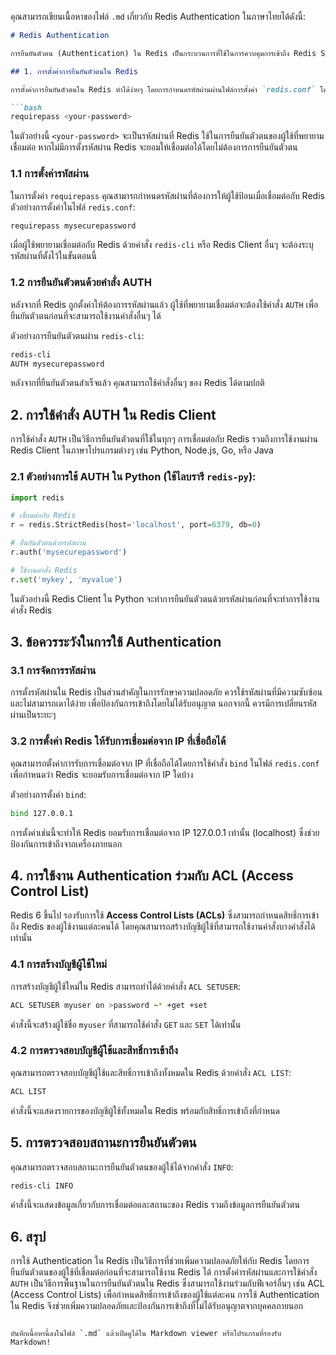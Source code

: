คุณสามารถเขียนเนื้อหาของไฟล์ `.md` เกี่ยวกับ Redis Authentication ในภาษาไทยได้ดังนี้:

```markdown
# Redis Authentication

การยืนยันตัวตน (Authentication) ใน Redis เป็นกระบวนการที่ใช้ในการควบคุมการเข้าถึง Redis Server โดยการตรวจสอบว่าผู้ใช้งานหรือโปรแกรมที่พยายามเชื่อมต่อกับ Redis มีสิทธิ์ในการใช้งานหรือไม่ การตั้งค่า Redis Authentication ช่วยเพิ่มความปลอดภัยให้กับระบบ Redis โดยป้องกันไม่ให้ผู้ใช้ที่ไม่ได้รับอนุญาตสามารถเข้าถึงข้อมูลใน Redis ได้

## 1. การตั้งค่าการยืนยันตัวตนใน Redis

การตั้งค่าการยืนยันตัวตนใน Redis ทำได้ง่ายๆ โดยการกำหนดรหัสผ่านผ่านไฟล์การตั้งค่า `redis.conf` โดยการเพิ่มบรรทัด `requirepass` ตามตัวอย่างด้านล่างนี้:

```bash
requirepass <your-password>
```

ในตัวอย่างนี้ `<your-password>` จะเป็นรหัสผ่านที่ Redis ใช้ในการยืนยันตัวตนของผู้ใช้ที่พยายามเชื่อมต่อ หากไม่มีการตั้งรหัสผ่าน Redis จะยอมให้เชื่อมต่อได้โดยไม่ต้องการการยืนยันตัวตน

### 1.1 การตั้งค่ารหัสผ่าน

ในการตั้งค่า `requirepass` คุณสามารถกำหนดรหัสผ่านที่ต้องการให้ผู้ใช้ป้อนเมื่อเชื่อมต่อกับ Redis ตัวอย่างการตั้งค่าในไฟล์ `redis.conf`:

```bash
requirepass mysecurepassword
```

เมื่อผู้ใช้พยายามเชื่อมต่อกับ Redis ด้วยคำสั่ง `redis-cli` หรือ Redis Client อื่นๆ จะต้องระบุรหัสผ่านที่ตั้งไว้ในขั้นตอนนี้

### 1.2 การยืนยันตัวตนด้วยคำสั่ง AUTH

หลังจากที่ Redis ถูกตั้งค่าให้ต้องการรหัสผ่านแล้ว ผู้ใช้ที่พยายามเชื่อมต่อจะต้องใช้คำสั่ง `AUTH` เพื่อยืนยันตัวตนก่อนที่จะสามารถใช้งานคำสั่งอื่นๆ ได้

ตัวอย่างการยืนยันตัวตนผ่าน `redis-cli`:

```bash
redis-cli
AUTH mysecurepassword
```

หลังจากที่ยืนยันตัวตนสำเร็จแล้ว คุณสามารถใช้คำสั่งอื่นๆ ของ Redis ได้ตามปกติ

## 2. การใช้คำสั่ง AUTH ใน Redis Client

การใช้คำสั่ง `AUTH` เป็นวิธีการยืนยันตัวตนที่ใช้ในทุกๆ การเชื่อมต่อกับ Redis รวมถึงการใช้งานผ่าน Redis Client ในภาษาโปรแกรมต่างๆ เช่น Python, Node.js, Go, หรือ Java

### 2.1 ตัวอย่างการใช้ AUTH ใน Python (ใช้ไลบรารี `redis-py`):

```python
import redis

# เชื่อมต่อกับ Redis
r = redis.StrictRedis(host='localhost', port=6379, db=0)

# ยืนยันตัวตนด้วยรหัสผ่าน
r.auth('mysecurepassword')

# ใช้งานคำสั่ง Redis
r.set('mykey', 'myvalue')
```

ในตัวอย่างนี้ Redis Client ใน Python จะทำการยืนยันตัวตนด้วยรหัสผ่านก่อนที่จะทำการใช้งานคำสั่ง Redis

## 3. ข้อควรระวังในการใช้ Authentication

### 3.1 การจัดการรหัสผ่าน

การตั้งรหัสผ่านใน Redis เป็นส่วนสำคัญในการรักษาความปลอดภัย ควรใช้รหัสผ่านที่มีความซับซ้อนและไม่สามารถเดาได้ง่าย เพื่อป้องกันการเข้าถึงโดยไม่ได้รับอนุญาต นอกจากนี้ ควรมีการเปลี่ยนรหัสผ่านเป็นระยะๆ

### 3.2 การตั้งค่า Redis ให้รับการเชื่อมต่อจาก IP ที่เชื่อถือได้

คุณสามารถตั้งค่าการรับการเชื่อมต่อจาก IP ที่เชื่อถือได้โดยการใช้คำสั่ง `bind` ในไฟล์ `redis.conf` เพื่อกำหนดว่า Redis จะยอมรับการเชื่อมต่อจาก IP ใดบ้าง

ตัวอย่างการตั้งค่า `bind`:

```bash
bind 127.0.0.1
```

การตั้งค่าเช่นนี้จะทำให้ Redis ยอมรับการเชื่อมต่อจาก IP 127.0.0.1 เท่านั้น (localhost) ซึ่งช่วยป้องกันการเข้าถึงจากเครื่องภายนอก

## 4. การใช้งาน Authentication ร่วมกับ ACL (Access Control List)

Redis 6 ขึ้นไป รองรับการใช้ **Access Control Lists (ACLs)** ซึ่งสามารถกำหนดสิทธิ์การเข้าถึง Redis ของผู้ใช้งานแต่ละคนได้ โดยคุณสามารถสร้างบัญชีผู้ใช้ที่สามารถใช้งานคำสั่งบางคำสั่งได้เท่านั้น

### 4.1 การสร้างบัญชีผู้ใช้ใหม่

การสร้างบัญชีผู้ใช้ใหม่ใน Redis สามารถทำได้ด้วยคำสั่ง `ACL SETUSER`:

```bash
ACL SETUSER myuser on >password ~* +get +set
```

คำสั่งนี้จะสร้างผู้ใช้ชื่อ `myuser` ที่สามารถใช้คำสั่ง `GET` และ `SET` ได้เท่านั้น

### 4.2 การตรวจสอบบัญชีผู้ใช้และสิทธิ์การเข้าถึง

คุณสามารถตรวจสอบบัญชีผู้ใช้และสิทธิ์การเข้าถึงทั้งหมดใน Redis ด้วยคำสั่ง `ACL LIST`:

```bash
ACL LIST
```

คำสั่งนี้จะแสดงรายการของบัญชีผู้ใช้ทั้งหมดใน Redis พร้อมกับสิทธิ์การเข้าถึงที่กำหนด

## 5. การตรวจสอบสถานะการยืนยันตัวตน

คุณสามารถตรวจสอบสถานะการยืนยันตัวตนของผู้ใช้ได้จากคำสั่ง `INFO`:

```bash
redis-cli INFO
```

คำสั่งนี้จะแสดงข้อมูลเกี่ยวกับการเชื่อมต่อและสถานะของ Redis รวมถึงข้อมูลการยืนยันตัวตน

## 6. สรุป

การใช้ Authentication ใน Redis เป็นวิธีการที่ช่วยเพิ่มความปลอดภัยให้กับ Redis โดยการยืนยันตัวตนของผู้ใช้ที่เชื่อมต่อก่อนที่จะสามารถใช้งาน Redis ได้ การตั้งค่ารหัสผ่านและการใช้คำสั่ง `AUTH` เป็นวิธีการพื้นฐานในการยืนยันตัวตนใน Redis ซึ่งสามารถใช้งานร่วมกับฟีเจอร์อื่นๆ เช่น ACL (Access Control Lists) เพื่อกำหนดสิทธิ์การเข้าถึงของผู้ใช้แต่ละคน การใช้ Authentication ใน Redis จึงช่วยเพิ่มความปลอดภัยและป้องกันการเข้าถึงที่ไม่ได้รับอนุญาตจากบุคคลภายนอก
```

บันทึกเนื้อหานี้ลงในไฟล์ `.md` แล้วเปิดดูได้ใน Markdown viewer หรือโปรแกรมที่รองรับ Markdown!
